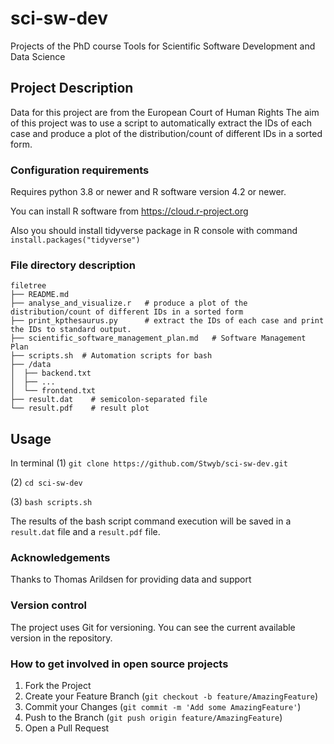 # sci-sw-dev

Projects of the PhD course Tools for Scientific Software Development and Data Science

## Project Description

Data for this project are from the European Court of Human Rights
The aim of this project was to use a script to automatically extract the IDs of each case and produce a plot of the distribution/count of different IDs in a sorted form.

### Configuration requirements
Requires python 3.8 or newer and R software version 4.2 or newer.

You can install R software from https://cloud.r-project.org

Also you should install tidyverse package in R console with command `install.packages("tidyverse")`

### File directory description

```
filetree 
├── README.md
├── analyse_and_visualize.r   # produce a plot of the distribution/count of different IDs in a sorted form
├── print_kpthesaurus.py      # extract the IDs of each case and print the IDs to standard output.
├── scientific_software_management_plan.md   # Software Management Plan
├── scripts.sh  # Automation scripts for bash
├── /data
│  ├── backend.txt
│  ├── ...
│  └── frontend.txt
├── result.dat    # semicolon-separated file
└── result.pdf    # result plot

```

## Usage

In terminal
(1) `git clone https://github.com/Stwyb/sci-sw-dev.git`

(2) `cd sci-sw-dev`

(3) `bash scripts.sh`

The results of the bash script command execution will be saved in a `result.dat` file and a `result.pdf` file.

### Acknowledgements

Thanks to Thomas Arildsen for providing data and support

### Version control

The project uses Git for versioning. You can see the current available version in the repository.

### How to get involved in open source projects

1. Fork the Project
2. Create your Feature Branch (`git checkout -b feature/AmazingFeature`)
3. Commit your Changes (`git commit -m 'Add some AmazingFeature'`)
4. Push to the Branch (`git push origin feature/AmazingFeature`)
5. Open a Pull Request
